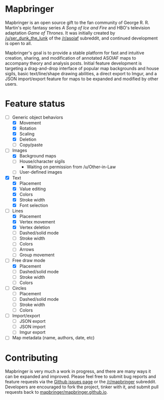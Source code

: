 # Mapbringer

Mapbringer is an open source gift to the fan community of George R. R. Martin's epic fantasy series *A Song of Ice and Fire* and HBO's television adaptation *Game of Thrones*. It was initially created by [/u/ser_dunk_the_lunk](http://www.reddit.com/user/ser_dunk_the_lunk/) of the [/r/asoiaf](http://www.reddit.com/r/asoiaf/) subreddit, and continued development is open to all.

Mapbringer's goal is to provide a stable platform for fast and intuitive creation, sharing, and modification of annotated ASOIAF maps to accompany theory and analysis posts. Initial feature development is targeting a drag-and-drop interface of popular map backgrounds and house sigils, basic text/line/shape drawing abilities, a direct export to Imgur, and a JSON import/export feature for maps to be expanded and modified by other users.

# Feature status

- [ ] Generic object behaviors
	- [x] Movement
	- [x] Rotation
	- [x] Scaling
	- [x] Deletion
	- [ ] Copy/paste
- [ ] Images
	- [x] Background maps
	- [ ] House/character sigils
		- Waiting on permission from /u/Other-in-Law
	- [ ] User-defined images
- [x] Text
	- [x] Placement
	- [x] Value editing
	- [x] Colors
	- [x] Stroke width
	- [x] Font selection
- [ ] Lines
	- [x] Placement
	- [x] Vertex movement
	- [x] Vertex deletion
	- [ ] Dashed/solid mode
	- [ ] Stroke width
	- [ ] Colors
	- [ ] Arrows
	- [ ] Group movement
- [ ] Free draw mode
	- [x] Placement
	- [ ] Dashed/solid mode
	- [ ] Stroke width
	- [ ] Colors
- [ ] Circles
	- [ ] Placement
	- [ ] Dashed/solid mode
	- [ ] Stroke width
	- [ ] Colors
- [ ] Import/export
	- [ ] JSON export
	- [ ] JSON import
	- [ ] Imgur export
- [ ] Map metadata (name, authors, date, etc)

# Contributing

Mapbringer is very much a work in progress, and there are many ways it can be expanded and improved. Please feel free to submit bug reports and feature requests via the [Github issues page](https://github.com/mapbringer/mapbringer.github.io/issues) or the [/r/mapbringer](http://www.reddit.com/r/mapbringer/) subreddit. Developers are encouraged to fork the project, tinker with it, and submit pull requests back to [mapbringer/mapbringer.github.io](https://github.com/mapbringer/mapbringer.github.io).
